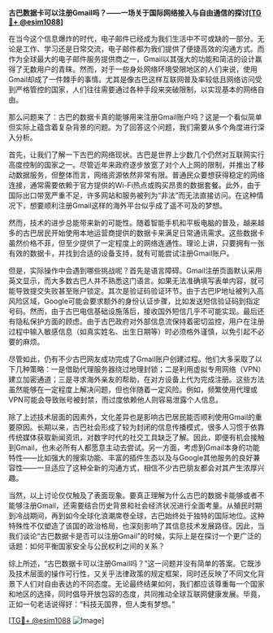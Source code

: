 **古巴数据卡可以注册Gmail吗？——一场关于国际网络接入与自由通信的探讨[[TG💪+ @esim1088](https://t.me/s/esim1088)]**

在当今这个信息爆炸的时代，电子邮件已经成为我们生活中不可或缺的一部分。无论是工作、学习还是日常交流，电子邮件都为我们提供了便捷高效的沟通方式。而作为全球最大的电子邮件服务提供商之一，Gmail以其强大的功能和简洁的设计赢得了无数用户的青睐。然而，对于一些身处网络环境受限地区的人们来说，使用Gmail却成了一件棘手的事情。尤其是像古巴这样互联网普及率较低且网络访问受到严格管控的国家，人们往往需要通过各种手段来突破限制，以实现基本的网络自由。

那么问题来了：古巴的数据卡真的能够用来注册Gmail账户吗？这是一个看似简单但实际上蕴含着复杂背景的问题。为了回答这个问题，我们需要从多个角度进行深入分析。

首先，让我们了解一下古巴的网络现状。古巴是世界上少数几个仍然对互联网实行高度控制的国家之一。尽管近年来政府逐步放宽了对个人上网的限制，并推出了移动数据服务，但整体而言，网络资源依然非常有限。普通民众要想获得稳定的网络连接，通常需要依赖于官方提供的Wi-Fi热点或购买昂贵的数据套餐。此外，由于国际出口带宽严重不足，许多网站和服务被列为“非法”而无法直接访问。在这种情况下，想要顺利注册Gmail这样的海外平台似乎成了遥不可及的梦想。

然而，技术的进步总能带来新的可能性。随着智能手机和平板电脑的普及，越来越多的古巴居民开始使用本地运营商提供的数据卡来满足日常通讯需求。这些数据卡虽然价格不菲，但至少提供了一定程度上的网络连通性。理论上讲，只要拥有一张有效的数据卡，并找到合适的设备支持，就有可能尝试注册Gmail账户。

但是，实际操作中会遇到哪些挑战呢？首先是语言障碍。Gmail注册页面默认采用英文显示，而大多数古巴人并不熟悉这门语言。如果无法准确填写表单内容，就可能导致提交失败甚至账户锁定。其次是验证码验证环节。由于古巴IP地址被列入高风险区域，Google可能会要求额外的身份认证步骤，比如发送短信验证码到指定号码。然而，由于古巴电信基础设施落后，接收国外短信几乎不可能实现。最后还有隐私保护方面的顾虑。由于古巴政府对外部信息流保持着密切监控，用户在注册过程中输入敏感信息（如真实姓名、出生日期等）时必须格外谨慎，以免引起不必要的麻烦。

尽管如此，仍有不少古巴网友成功完成了Gmail账户创建过程。他们大多采取了以下几种策略：一是借助代理服务器绕过地理封锁；二是利用虚拟专用网络（VPN）建立加密通道；三是寻求海外亲友的帮助，在对方设备上代为完成注册。这些方法虽然能够在一定程度上解决问题，但也伴随着一定风险。例如，频繁使用代理或VPN可能会导致账号被封禁，而过度依赖他人则容易泄露个人信息。

除了上述技术层面的因素外，文化差异也是影响古巴居民能否顺利使用Gmail的重要原因。长期以来，古巴社会形成了较为封闭的信息传播模式，很多人习惯于依靠传统媒体获取新闻资讯，对数字时代的社交工具缺乏了解。因此，即便有机会接触到Gmail，也未必所有人都愿意主动去尝试。另一方面，考虑到Gmail本身的功能特性——比如强大的搜索功能、丰富的插件生态以及与Google其他服务的良好兼容性——一旦适应了这种全新的沟通方式，相信不少古巴朋友都会对其产生浓厚兴趣。

当然，以上讨论仅仅触及了表面现象。要真正理解为什么古巴的数据卡能够或者不能够注册Gmail，还需要结合历史背景和社会经济状况进行全面考量。从殖民时期到冷战期间，再到如今全球化浪潮席卷全球，古巴始终处于独特的国际地位。这种特殊性不仅塑造了该国的政治格局，也深刻影响了其信息技术发展路径。因此，当我们谈论“古巴数据卡是否可以注册Gmail”的时候，实际上是在探讨一个更广泛的话题：如何平衡国家安全与公民权利之间的关系？

综上所述，“古巴数据卡可以注册Gmail吗？”这一问题并没有简单的答案。它既涉及技术层面的操作可行性，又关乎法律政策的规定框架，同时还反映了不同文化背景下人们对自由表达的不同态度。无论最终结果如何，我们都应该尊重每一个国家和地区的选择，同时倡导开放包容的态度，共同推动全球互联网健康发展。毕竟，正如一句老话说得好：“科技无国界，但人类有梦想。”

[[TG💪+ @esim1088](https://t.me/s/esim1088) ![Image](https://i.postimg.cc/4NQfJmqS/Snipaste-2025-05-13-00-14-12.png)]